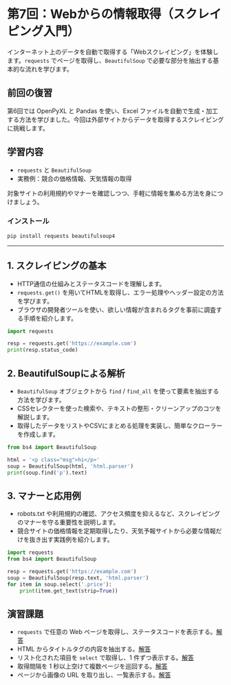 # 第7回：Webからの情報取得（スクレイピング入門）

インターネット上のデータを自動で取得する「Webスクレイピング」を体験します。`requests` でページを取得し、`BeautifulSoup` で必要な部分を抽出する基本的な流れを学びます。

## 前回の復習

第6回では OpenPyXL と Pandas を使い、Excel ファイルを自動で生成・加工する方法を学びました。今回は外部サイトからデータを取得するスクレイピングに挑戦します。

## 学習内容

- `requests` と `BeautifulSoup`
- 実務例：競合の価格情報、天気情報の取得

対象サイトの利用規約やマナーを確認しつつ、手軽に情報を集める方法を身につけましょう。

### インストール

```bash
pip install requests beautifulsoup4
```

---

## 1. スクレイピングの基本

- HTTP通信の仕組みとステータスコードを理解します。
- `requests.get()` を用いてHTMLを取得し、エラー処理やヘッダー設定の方法を学びます。
- ブラウザの開発者ツールを使い、欲しい情報が含まれるタグを事前に調査する手順を紹介します。

```python
import requests

resp = requests.get('https://example.com')
print(resp.status_code)
```

## 2. BeautifulSoupによる解析

- `BeautifulSoup` オブジェクトから `find` / `find_all` を使って要素を抽出する方法を学びます。
- CSSセレクターを使った検索や、テキストの整形・クリーンアップのコツを解説します。
- 取得したデータをリストやCSVにまとめる処理を実装し、簡単なクローラーを作成します。

```python
from bs4 import BeautifulSoup

html = '<p class="msg">hi</p>'
soup = BeautifulSoup(html, 'html.parser')
print(soup.find('p').text)
```

## 3. マナーと応用例

- robots.txt や利用規約の確認、アクセス頻度を抑えるなど、スクレイピングのマナーを守る重要性を説明します。
- 競合サイトの価格情報を定期取得したり、天気予報サイトから必要な情報だけを抜き出す実践例を紹介します。

```python
import requests
from bs4 import BeautifulSoup

resp = requests.get('https://example.com')
soup = BeautifulSoup(resp.text, 'html.parser')
for item in soup.select('.price'):
    print(item.get_text(strip=True))
```

## 演習課題

- `requests` で任意の Web ページを取得し、ステータスコードを表示する。[解答](../example/session07_example.md#演習課題-1)
- HTML からタイトルタグの内容を抽出する。[解答](../example/session07_example.md#演習課題-2)
- リスト化された項目を `select` で取得し、1 件ずつ表示する。[解答](../example/session07_example.md#演習課題-3)
- 取得間隔を 1 秒以上空けて複数ページを巡回する。[解答](../example/session07_example.md#演習課題-4)
- ページから画像の URL を取り出し、一覧表示する。[解答](../example/session07_example.md#演習課題-5)
